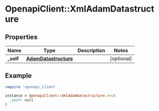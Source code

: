 # OpenapiClient::XmlAdamDatastructure

## Properties

| Name | Type | Description | Notes |
| ---- | ---- | ----------- | ----- |
| **_self** | [**AdamDatastructure**](AdamDatastructure.md) |  | [optional] |

## Example

```ruby
require 'openapi_client'

instance = OpenapiClient::XmlAdamDatastructure.new(
  _self: null
)
```

